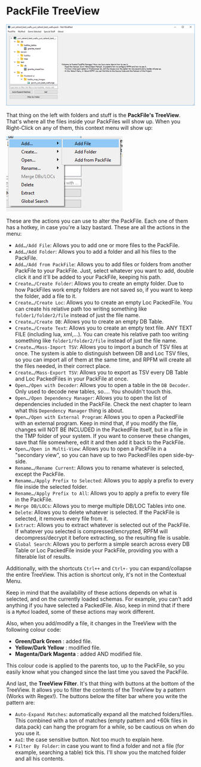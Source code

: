 # PackFile TreeView

![It's beautiful...](./images/image12.png)

That thing on the left with folders and stuff is the **PackFile's TreeView**. That's where all the files inside your PackFiles will show up. When you Right-Click on any of them, this context menu will show up:

![Contextualize THIS!](./images/image13.png)

These are the actions you can use to alter the PackFile. Each one of them has a hotkey, in case you're a lazy bastard. These are all the actions in the menu:

- `Add…/Add File`: Allows you to add one or more files to the PackFile.
- `Add…/Add Folder`: Allows you to add a folder and all his files to the PackFile.
- `Add…/Add from PackFile`: Allows you to add files or folders from another PackFile to your PackFile. Just, select whatever you want to add, double click it and it'll be added to your PackFile, keeping his path.
- `Create…/Create Folder`: Allows you to create an empty folder. Due to how PackFiles work empty folders are not saved so, if you want to keep the folder, add a file to it.
- `Create…/Create Loc`: Allows you to create an empty Loc PackedFile. You can create his relative path too writing something like `folder1/folder2/file` instead of just the file name.
- `Create…/Create DB`: Allows you to create an empty DB Table.
- `Create…/Create Text`: Allows you to create an empty text file. ANY TEXT FILE (including lua, xml,...). You can create his relative path too writing something like `folder1/folder2/file` instead of just the file name.
- `Create…/Mass-Import TSV`: Allows you to import a bunch of TSV files at once. The system is able to distinguish between DB and Loc TSV files, so you can import all of them at the same time, and RPFM will create all the files needed, in their correct place.
- `Create…/Mass-Export TSV`: Allows you to export as TSV every DB Table and Loc PackedFiles in your PackFile at once.
- `Open…/Open with Decoder`: Allows you to open a table in the `DB Decoder`. Only used to decode new tables, so…. You shouldn't touch this.
- `Open…/Open Dependency Manager`: Allows you to open the list of dependencies included in the PackFile. Check the next chapter to learn what this `Dependency Manager` thing is about.
- `Open…/Open with External Program`: Allows you to open a PackedFile with an external program. Keep in mind that, if you modify the file, changes will NOT BE INCLUDED in the PackedFile itself, but in a file in the TMP folder of your system. If you want to conserve these changes, save that file somewhere, edit it and then add it back to the PackFile.
- `Open…/Open in Multi-View`: Allows you to open a PackFile in a "secondary view", so you can have up to two PackedFiles open side-by-side.
- `Rename…/Rename Current`: Allows you to rename whatever is selected, except the PackFile.
- `Rename…/Apply Prefix to Selected`: Allows you to apply a prefix to every file inside the selected folder.
- `Rename…/Apply Prefix to All`: Allows you to apply a prefix to every file in the PackFile.
- `Merge DB/LOCs`: Allows you to merge multiple DB/LOC Tables into one.
- `Delete`: Allows you to delete whatever is selected. If the PackFile is selected, it removes every file from it.
- `Extract`: Allows you to extract whatever is selected out of the PackFile. If whatever you selected is compressed/encrypted, RPFM will decompress/decrypt it before extracting, so the resulting file is usable.
- `Global Search`: Allows you to perform a simple search across every DB Table or Loc PackedFile inside your PackFile, providing you with a filterable list of results.

Additionally, with the shortcuts `Ctrl++` and `Ctrl+-` you can expand/collapse the entire TreeView. This action is shortcut only, it's not in the Contextual Menu.

Keep in mind that the availability of these actions depends on what is selected, and on the currently loaded schemas. For example, you can't add anything if you have selected a PackedFile. Also, keep in mind that if there is a `MyMod` loaded, some of these actions may work different.

Also, when you add/modify a file, it changes in the TreeView with the following colour code:

- **Green/Dark Green** : added file.
- **Yellow/Dark Yellow** : modified file.
- **Magenta/Dark Magenta** : added AND modified file.

This colour code is applied to the parents too, up to the PackFile, so you easily know what you changed since the last time you saved the PackFile.

And last, the  **TreeView Filter**. It's that thing with buttons at the bottom of the TreeView. It allows you to filter the contents of the TreeView by a pattern (Works with Regex!). The buttons below the filter bar where you write the pattern are:

- `Auto-Expand Matches`: automatically expand all the matched folders/files. This combined with a ton of matches (empty pattern and +60k files in data.pack) can hang the program for a while, so be cautious on when do you use it.
- `AaI`: the case sensitive button. Not too much to explain here.
- `Filter By Folder`: in case you want to find a folder and not a file (for example, searching a table) tick this. I'll show you the matched folder and all his contents.
